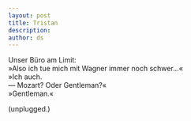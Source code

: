 ```yaml
---
layout: post
title: Tristan
description:
author: ds
---
```


Unser Büro am Limit:  
»Also ich tue mich mit Wagner immer noch schwer…«  
»Ich auch.  
— Mozart? Oder Gentleman?«  
»Gentleman.«  

(unplugged.)
